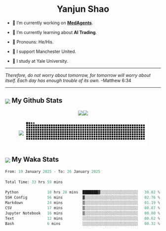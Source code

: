 

<h1 align="center">Yanjun Shao</h1>

- 🐒 I’m currently working on **[MedAgents](https://github.com/gersteinlab/MedAgents)**.

- 🦧 I’m currently learning about **AI Trading**.

- 🦍 Pronouns: He/His.

- 👹 I support Manchester United.

- 🐶 I study at Yale University.

---

<i> Therefore, do not worry about tomorrow, for tomorrow will worry about itself. Each day has enough trouble of its own. </i> -Matthew 6:34

---

<h2><img src="https://emojis.slackmojis.com/emojis/images/1579216111/7550/pikachu_wave.gif?1579216111" align="center" width="28" /> My Github Stats</h2>

<p align="center"><img align="center" src = "https://github-readme-stats.vercel.app/api?username=super-dainiu&show_icons=true&count_private=true&theme=tokyonight&hide=issues&line_height=30" width="400px"><img align="center" src = "https://github-readme-streak-stats.herokuapp.com/?user=super-dainiu&theme=tokyonight" width="400px"></p>

<p align="center"><img align="center" width="400px" src="https://github-readme-stats.vercel.app/api/top-langs/?username=super-dainiu&layout=compact&theme=tokyonight&hide=html,tex,jupyter%20notebook"><img align="center" width="400px" src="https://github.com/super-dainiu/super-dainiu/blob/output/github-contribution-grid-snake.svg"></p>

<h2><img src="https://emojis.slackmojis.com/emojis/images/1579216111/7550/pikachu_wave.gif?1579216111" align="center" width="28" /> My Waka Stats</h2>

<!--START_SECTION:waka-->

```python
From: 19 January 2025 - To: 26 January 2025

Total Time: 33 hrs 59 mins

Python             10 hrs 28 mins  ███████▓░░░░░░░░░░░░░░░░░   30.82 %
SSH Config         56 mins         ▓░░░░░░░░░░░░░░░░░░░░░░░░   02.76 %
Markdown           24 mins         ▒░░░░░░░░░░░░░░░░░░░░░░░░   01.19 %
CSV                17 mins         ▒░░░░░░░░░░░░░░░░░░░░░░░░   00.87 %
Jupyter Notebook   16 mins         ▒░░░░░░░░░░░░░░░░░░░░░░░░   00.80 %
Text               12 mins         ░░░░░░░░░░░░░░░░░░░░░░░░░   00.62 %
Bash               6 mins          ░░░░░░░░░░░░░░░░░░░░░░░░░   00.32 %
```

<!--END_SECTION:waka-->
